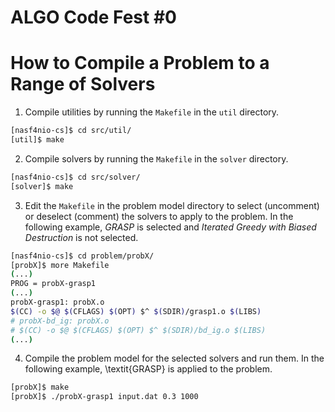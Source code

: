 # ALGO Code Fest #0

# How to Compile a Problem to a Range of Solvers

1. Compile utilities by running the `Makefile` in the `util` directory.
```bash
[nasf4nio-cs]$ cd src/util/
[util]$ make
```
2. Compile solvers by running the `Makefile` in the `solver` directory.
```bash
[nasf4nio-cs]$ cd src/solver/
[solver]$ make
```

3. Edit the `Makefile` in the problem model directory to select (uncomment) or deselect (comment) the solvers to apply to the problem. In the following example, *GRASP* is selected and *Iterated Greedy with Biased Destruction* is not selected.
```bash
[nasf4nio-cs]$ cd problem/probX/
[probX]$ more Makefile
(...)
PROG = probX-grasp1
(...)
probX-grasp1: probX.o
$(CC) -o $@ $(CFLAGS) $(OPT) $^ $(SDIR)/grasp1.o $(LIBS)
# probX-bd_ig: probX.o
# $(CC) -o $@ $(CFLAGS) $(OPT) $^ $(SDIR)/bd_ig.o $(LIBS)
(...)
```
4. Compile the problem model for the selected solvers and run them. In the following example, \textit{GRASP} is applied to the problem.
```bash
[probX]$ make
[probX]$ ./probX-grasp1 input.dat 0.3 1000
```
